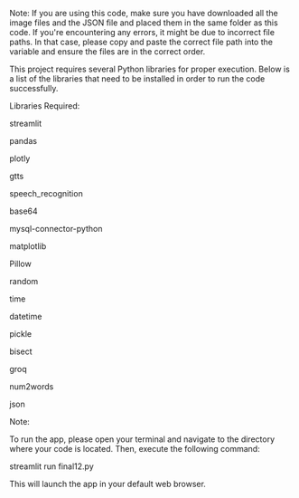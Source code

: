 Note:
If you are using this code, make sure you have downloaded all the image files and the JSON file and placed them in the same folder as this code. If you're encountering any errors, it might be due to incorrect file paths. In that case, please copy and paste the correct file path into the variable and ensure the files are in the correct order.

This project requires several Python libraries for proper execution. Below is a list of the libraries that need to be installed in order to run the code successfully.

Libraries Required:

streamlit

pandas

plotly

gtts

speech_recognition

base64

mysql-connector-python

matplotlib

Pillow

random

time

datetime

pickle

bisect

groq

num2words

json

Note:

To run the app, please open your terminal and navigate to the directory where your code is located. Then, execute the following command:

streamlit run final12.py

This will launch the app in your default web browser.

